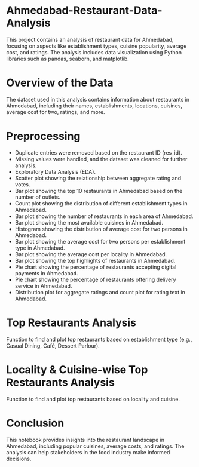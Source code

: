 # Ahmedabad-Restaurant-Data-Analysis
This project contains an analysis of restaurant data for Ahmedabad, focusing on aspects like establishment types, cuisine popularity, average cost, and ratings. The analysis includes data visualization using Python libraries such as pandas, seaborn, and matplotlib.

# Overview of the Data
The dataset used in this analysis contains information about restaurants in Ahmedabad, including their names, establishments, locations, cuisines, average cost for two, ratings, and more.

# Preprocessing
- Duplicate entries were removed based on the restaurant ID (res_id).<br>
- Missing values were handled, and the dataset was cleaned for further analysis.<br>
- Exploratory Data Analysis (EDA).<br>
- Scatter plot showing the relationship between aggregate rating and votes.<br>
- Bar plot showing the top 10 restaurants in Ahmedabad based on the number of outlets.<br>
- Count plot showing the distribution of different establishment types in Ahmedabad.<br>
- Bar plot showing the number of restaurants in each area of Ahmedabad.<br>
- Bar plot showing the most available cuisines in Ahmedabad.<br>
- Histogram showing the distribution of average cost for two persons in Ahmedabad.<br>
- Bar plot showing the average cost for two persons per establishment type in Ahmedabad.<br>
- Bar plot showing the average cost per locality in Ahmedabad.<br>
- Bar plot showing the top highlights of restaurants in Ahmedabad.<br>
- Pie chart showing the percentage of restaurants accepting digital payments in Ahmedabad.<br>
- Pie chart showing the percentage of restaurants offering delivery service in Ahmedabad.<br>
- Distribution plot for aggregate ratings and count plot for rating text in Ahmedabad.<br>

# Top Restaurants Analysis
Function to find and plot top restaurants based on establishment type (e.g., Casual Dining, Café, Dessert Parlour).

# Locality & Cuisine-wise Top Restaurants Analysis
Function to find and plot top restaurants based on locality and cuisine.

# Conclusion
This notebook provides insights into the restaurant landscape in Ahmedabad, including popular cuisines, average costs, and ratings. The analysis can help stakeholders in the food industry make informed decisions.
